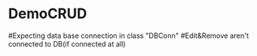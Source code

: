 # DemoCRUD

#Expecting data base connection in class "DBConn"
#Edit&Remove aren't connected to DB(if connected at all)
